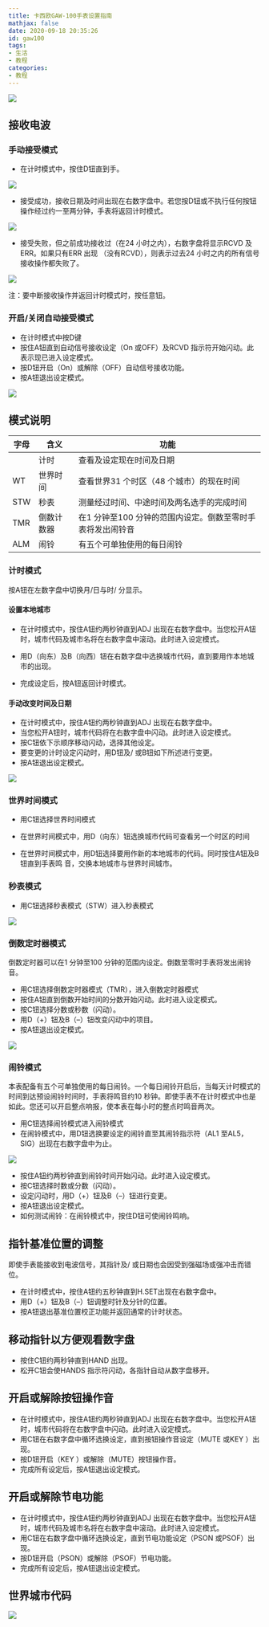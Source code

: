 ```yaml
---
title: 卡西欧GAW-100手表设置指南
mathjax: false
date: 2020-09-18 20:35:26
id: gaw100
tags:
- 生活
- 教程
categories:
- 教程
---
```


![](https://gitee.com/zihm/images/raw/master/hexo/20200918123953.png)



<!---more--->

## 接收电波

###  手动接受模式

- 在计时模式中，按住D钮直到手。

![](https://gitee.com/zihm/images/raw/master/hexo/20200918123953-3.png)

- 接受成功，接收日期及时间出现在右数字盘中。若您按D钮或不执行任何按钮操作经过约一至两分钟，手表将返回计时模式。

![](https://gitee.com/zihm/images/raw/master/hexo/20200918123953-4.png)

- 接受失败，但之前成功接收过（在24 小时之内），右数字盘将显示RCVD 及ERR。如果只有ERR 出现
  （没有RCVD），则表示过去24 小时之内的所有信号接收操作都失败了。

![](https://gitee.com/zihm/images/raw/master/hexo/20200918123953-5.png)

注：要中断接收操作并返回计时模式时，按任意钮。

### 开启/关闭自动接受模式

- 在计时模式中按D键
- 按住A钮直到自动信号接收设定（On 或OFF）及RCVD 指示符开始闪动。此表示现已进入设定模式。
- 按D钮开启（On）或解除（OFF）自动信号接收功能。
- 按A钮退出设定模式。

![](https://gitee.com/zihm/images/raw/master/hexo/20200918123953-6.png)

## 模式说明

| 字母 | 含义       | 功能                                                       |
| ---- | ---------- | ---------------------------------------------------------- |
|      | 计时       | 查看及设定现在时间及日期                                   |
| WT   | 世界时间   | 查看世界31 个时区（48 个城市）的现在时间                   |
| STW  | 秒表       | 测量经过时间、中途时间及两名选手的完成时间                 |
| TMR  | 倒数计数器 | 在1 分钟至100 分钟的范围内设定。倒数至零时手表将发出闹铃音 |
| ALM  | 闹铃       | 有五个可单独使用的每日闹铃                                 |

### 计时模式

按A钮在左数字盘中切换月/日与时/ 分显示。

#### 设置本地城市

- 在计时模式中，按住A钮约两秒钟直到ADJ 出现在右数字盘中。当您松开A钮时，城市代码及城市名将在右数字盘中滚动。此时进入设定模式。

- 用D（向东）及B（向西）钮在右数字盘中选换城市代码，直到要用作本地城市的出现。

- 完成设定后，按A钮返回计时模式。

#### 手动改变时间及日期

- 在计时模式中，按住A钮约两秒钟直到ADJ 出现在右数字盘中。
- 当您松开A钮时，城市代码将在右数字盘中闪动。此时进入设定模式。
- 按C钮依下示顺序移动闪动，选择其他设定。
- 要变更的计时设定闪动时，用D钮及/ 或B钮如下所述进行变更。
- 按A钮退出设定模式。

![](https://gitee.com/zihm/images/raw/master/hexo/20200918123953-7.png)

### 世界时间模式

- 用C钮选择世界时间模式

- 在世界时间模式中，用D（向东）钮选换城市代码可查看另一个时区的时间
- 在世界时间模式中，用D钮选择要用作新的本地城市的代码。同时按住A钮及B钮直到手表鸣
  音，交换本地城市与世界时间城市。

### 秒表模式

- 用C钮选择秒表模式（STW）进入秒表模式

![](https://gitee.com/zihm/images/raw/master/hexo/20200918123953-8.png)

### 倒数定时器模式

倒数定时器可以在1 分钟至100 分钟的范围内设定。倒数至零时手表将发出闹铃音。

- 用C钮选择倒数定时器模式（TMR），进入倒数定时器模式
- 按住A钮直到倒数开始时间的分数开始闪动。此时进入设定模式。
- 按C钮选择分数或秒数（闪动）。
- 用D（+）钮及B（–）钮改变闪动中的项目。
- 按A钮退出设定模式。

![](https://gitee.com/zihm/images/raw/master/hexo/20200918123953-10.png)

### 闹铃模式

本表配备有五个可单独使用的每日闹铃。一个每日闹铃开启后，当每天计时模式的时间到达预设闹铃时间时，手表将鸣音约10 秒钟。即使手表不在计时模式中也是如此。您还可以开启整点响报，使本表在每小时的整点时鸣音两次。

- 用C钮选择闹铃模式进入闹铃模式
- 在闹铃模式中，用D钮选换要设定的闹铃直至其闹铃指示符（AL1 至AL5，SIG）出现在右数字盘中为止。

![](https://gitee.com/zihm/images/raw/master/hexo/20200918123953-9.png)

- 按住A钮约两秒钟直到闹铃时间开始闪动。此时进入设定模式。
- 按C钮选择时数或分数（闪动）。
- 设定闪动时，用D（+）钮及B（–）钮进行变更。
- 按A钮退出设定模式。
- 如何测试闹铃：在闹铃模式中，按住D钮可使闹铃鸣响。



## 指针基准位置的调整

即使手表能接收到电波信号，其指针及/ 或日期也会因受到强磁场或强冲击而错位。

- 在计时模式中，按住A钮约五秒钟直到H.SET出现在右数字盘中。
- 用D（+）钮及B（–）钮调整时针及分针的位置。
- 按A钮退出基准位置校正功能并返回通常的计时状态。

## 移动指针以方便观看数字盘

- 按住C钮约两秒钟直到HAND 出现。
- 松开C钮会使HANDS 指示符闪动，各指针自动从数字盘移开。

## 开启或解除按钮操作音

-  在计时模式中，按住A钮约两秒钟直到ADJ 出现在右数字盘中。当您松开A钮时，城市代码将在右数字盘中闪动。此时进入设定模式。
-  用C钮在右数字盘中循环选换设定，直到按钮操作音设定（MUTE 或KEY ）出现。
-  按D钮开启（KEY ）或解除（MUTE）按钮操作音。
-  完成所有设定后，按A钮退出设定模式。

## 开启或解除节电功能

- 在计时模式中，按住A钮约两秒钟直到ADJ 出现在右数字盘中。当您松开A钮时，城市代码及城市名将在右数字盘中滚动。此时进入设定模式。
- 用C钮在右数字盘中循环选换设定，直到节电功能设定（PSON 或PSOF）出现。
- 按D钮开启（PSON）或解除（PSOF）节电功能。
- 完成所有设定后，按A钮退出设定模式。



## 世界城市代码

![](https://gitee.com/zihm/images/raw/master/hexo/20200918200515.png)